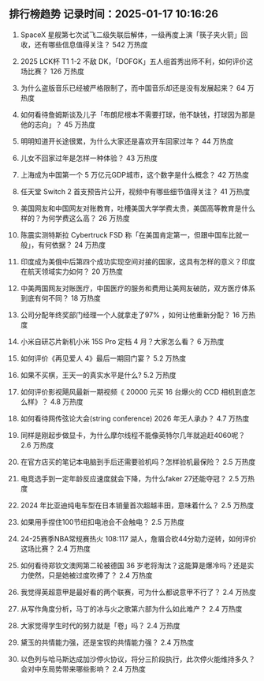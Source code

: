 
## 排行榜趋势 记录时间：2025-01-17 10:16:26
  
  1. SpaceX 星舰第七次试飞二级失联后解体，一级再度上演「筷子夹火箭」回收，还有哪些信息值得关注？ 542 万热度
    
  2. 2025 LCK杯 T1 1-2 不敌 DK，「DOFGK」五人组首秀出师不利，如何评价这场比赛？ 126 万热度
    
  3. 为什么盗版音乐已经被严格限制了，而中国音乐却还是没有发展起来？ 64 万热度
    
  4. 如何看待詹姆斯谈及儿子「布朗尼根本不需要打球，他不缺钱，打球因为那是他的志向」？ 45 万热度
    
  5. 明明知道开长途很累，为什么大家还是喜欢开车回家过年？ 44 万热度
    
  6. 儿女不回家过年是怎样一种体验？ 43 万热度
    
  7. 上海成为中国第一个 5 万亿元GDP城市，这个数字是什么概念？ 42 万热度
    
  8. 任天堂 Switch 2 首支预告片公开，视频中有哪些细节值得关注？ 41 万热度
    
  9. 美国网友和中国网友对账教育，吐槽美国大学学费太贵，美国高等教育是什么样的？为何学费这么高？ 26 万热度
    
  10. 陈震实测特斯拉 Cybertruck FSD 称「在美国肯定第一，但跟中国车比就一般」，有何依据？ 24 万热度
    
  11. 印度成为美俄中后第四个成功实现空间对接的国家，这具有怎样的意义？印度在航天领域实力如何？ 20 万热度
    
  12. 中美两国网友对账医疗，中国医疗的服务和费用让美网友破防，双方医疗体系到底有何不同？ 18 万热度
    
  13. 公司分配年终奖部门经理一个人就拿走了97% ，如何让他重新分配？ 16 万热度
    
  14. 小米自研芯片新机小米 15S Pro 定档 4 月？大家怎么看？ 6 万热度
    
  15. 如何评价《再见爱人 4》最后一期回门宴？ 5.2 万热度
    
  16. 如果不买棋，王天一的真实水平是什么? 5.2 万热度
    
  17. 如何评价影视飓风最新一期视频《 20000 元买 16 台爆火的 CCD 相机到底怎么样》？ 4.8 万热度
    
  18. 如何看待网传弦论大会(string conference) 2026 年无人承办？ 4.7 万热度
    
  19. 同样是刚起步做显卡，为什么摩尔线程不能像英特尔几年就追赶4060呢？ 2.6 万热度
    
  20. 在官方店买的笔记本电脑到手后还需要验机吗？怎样验机最保险？ 2.5 万热度
    
  21. 电竞选手到一定年龄反应速度就会下降，为什么faker 27还能夺冠？ 2.5 万热度
    
  22. 2024 年比亚迪纯电车型在日本销量首次超越丰田，意味着什么？ 2.5 万热度
    
  23. 如果用手捏住100节纽扣电池会不会触电？ 2.5 万热度
    
  24. 24-25赛季NBA常规赛热火 108:117 湖人，詹眉合砍44分助力逆转，如何评价这场比赛？ 2.4 万热度
    
  25. 如何看待郑钦文澳网第二轮被德国 36 岁老将淘汰？这能算是爆冷吗？还是实力使然，只是她被过度吹捧了？ 2.4 万热度
    
  26. 我觉得英超意甲是最好看的两个联赛，可为什么都说意甲不行了？ 2.4 万热度
    
  27. 从写作角度分析，马丁的冰与火之歌第六部为什么如此难产？ 2.4 万热度
    
  28. 大家觉得学生时代的努力就是「卷」吗？ 2.4 万热度
    
  29. 黛玉的共情能力强，还是宝钗的共情能力强？ 2.4 万热度
    
  30. 以色列与哈马斯达成加沙停火协议，将分三阶段执行，此次停火能维持多久？会对中东局势带来哪些影响？ 2.4 万热度
    